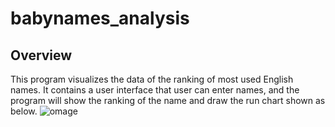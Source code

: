 # babynames_analysis
## Overview
This program visualizes the data of the ranking of most used English names. It contains a user interface that user can enter names, and the program will show the ranking of the name and draw the run chart shown as below.
![omage](https://github.com/Evian-Chen/babynames_analysis/blob/main/namesGraph.png)
